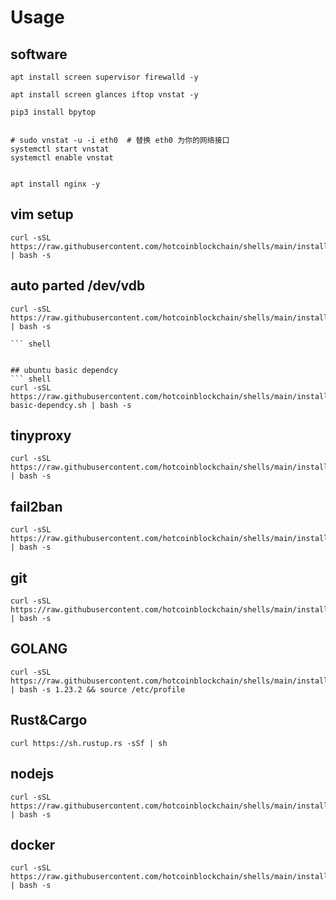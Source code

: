 # Usage

## software
``` shell
apt install screen supervisor firewalld -y

apt install screen glances iftop vnstat -y

pip3 install bpytop


# sudo vnstat -u -i eth0  # 替换 eth0 为你的网络接口
systemctl start vnstat
systemctl enable vnstat


apt install nginx -y
```
## vim setup
``` shell
curl -sSL https://raw.githubusercontent.com/hotcoinblockchain/shells/main/install/vim_set.sh | bash -s
```
## auto parted /dev/vdb
``` shell
curl -sSL https://raw.githubusercontent.com/hotcoinblockchain/shells/main/install/auto_parted.sh | bash -s 

``` shell


## ubuntu basic dependcy
``` shell
curl -sSL https://raw.githubusercontent.com/hotcoinblockchain/shells/main/install/ubuntu-basic-dependcy.sh | bash -s 
```

## tinyproxy
``` shell
curl -sSL https://raw.githubusercontent.com/hotcoinblockchain/shells/main/install/tinyproxy.sh | bash -s 
```

## fail2ban
``` shell
curl -sSL https://raw.githubusercontent.com/hotcoinblockchain/shells/main/install/fail2ban.sh | bash -s
```


## git
``` shell
curl -sSL https://raw.githubusercontent.com/hotcoinblockchain/shells/main/install/git.sh | bash -s 
```


## GOLANG
``` shell
curl -sSL https://raw.githubusercontent.com/hotcoinblockchain/shells/main/install/go.sh | bash -s 1.23.2 && source /etc/profile

```

## Rust&Cargo
``` shell
curl https://sh.rustup.rs -sSf | sh
```

## nodejs
``` shell
curl -sSL https://raw.githubusercontent.com/hotcoinblockchain/shells/main/install/nodejs.sh | bash -s 
```

## docker
``` shell
curl -sSL https://raw.githubusercontent.com/hotcoinblockchain/shells/main/install/docker.sh | bash -s 
```
